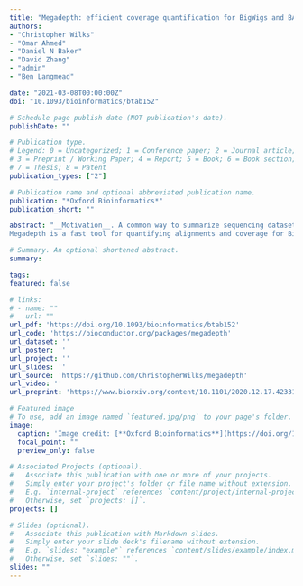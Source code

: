 ```yaml
---
title: "Megadepth: efficient coverage quantification for BigWigs and BAMs"
authors:
- "Christopher Wilks"
- "Omar Ahmed"
- "Daniel N Baker"
- "David Zhang"
- "admin"
- "Ben Langmead"

date: "2021-03-08T00:00:00Z"
doi: "10.1093/bioinformatics/btab152"

# Schedule page publish date (NOT publication's date).
publishDate: ""

# Publication type.
# Legend: 0 = Uncategorized; 1 = Conference paper; 2 = Journal article;
# 3 = Preprint / Working Paper; 4 = Report; 5 = Book; 6 = Book section;
# 7 = Thesis; 8 = Patent
publication_types: ["2"]

# Publication name and optional abbreviated publication name.
publication: "*Oxford Bioinformatics*"
publication_short: ""

abstract: "__Motivation__. A common way to summarize sequencing datasets is to quantify data lying within genes or other genomic intervals. This can be slow and can require different tools for different input file types. __Results__.
Megadepth is a fast tool for quantifying alignments and coverage for BigWig and BAM/CRAM input files, using substantially less memory than the next-fastest competitor. Megadepth can summarize coverage within all disjoint intervals of the Gencode V35 gene annotation for more than 19 000 GTExV8 BigWig files in approximately 1 h using 32 threads. Megadepth is available both as a command-line tool and as an R/Bioconductor package providing much faster quantification compared to the rtracklayer package. __Availability and implementation__: https://github.com/ChristopherWilks/megadepth, https://bioconductor.org/packages/megadepth."

# Summary. An optional shortened abstract.
summary:

tags:
featured: false

# links:
# - name: ""
#   url: ""
url_pdf: 'https://doi.org/10.1093/bioinformatics/btab152'
url_code: 'https://bioconductor.org/packages/megadepth'
url_dataset: ''
url_poster: ''
url_project: ''
url_slides: ''
url_source: 'https://github.com/ChristopherWilks/megadepth'
url_video: ''
url_preprint: 'https://www.biorxiv.org/content/10.1101/2020.12.17.423317v1'

# Featured image
# To use, add an image named `featured.jpg/png` to your page's folder. 
image:
  caption: 'Image credit: [**Oxford Bioinformatics**](https://doi.org/10.1093/bioinformatics/btab152)'
  focal_point: ""
  preview_only: false

# Associated Projects (optional).
#   Associate this publication with one or more of your projects.
#   Simply enter your project's folder or file name without extension.
#   E.g. `internal-project` references `content/project/internal-project/index.md`.
#   Otherwise, set `projects: []`.
projects: []

# Slides (optional).
#   Associate this publication with Markdown slides.
#   Simply enter your slide deck's filename without extension.
#   E.g. `slides: "example"` references `content/slides/example/index.md`.
#   Otherwise, set `slides: ""`.
slides: ""
---
```


<!--

{{% alert note %}}
Click the *Cite* button above to demo the feature to enable visitors to import publication metadata into their reference management software.
{{% /alert %}}

{{% alert note %}}
Click the *Slides* button above to demo Academic's Markdown slides feature.
{{% /alert %}}

Supplementary notes can be added here, including [code and math](https://sourcethemes.com/academic/docs/writing-markdown-latex/).
-->
